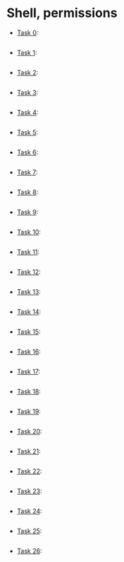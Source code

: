 # Shell, permissions

* [Task 0](./): 
  ```
  
  ```

* [Task 1](./): 
  ```
  
  ```

* [Task 2](./): 
  ```
  
  ```

* [Task 3](./): 
  ```
  
  ```

* [Task 4](./): 
  ```
  
  ```

* [Task 5](./): 
  ```
  
  ```

* [Task 6](./): 
  ```
  
  ```

* [Task 7](./): 
  ```
  
  ```

* [Task 8](./): 
  ```
  
  ```

* [Task 9](./): 
  ```
  
  ```

* [Task 10](./): 
  ```
  
  ```

* [Task 11](./): 
  ```
  
  ```

* [Task 12](./): 
  ```
  
  ```

* [Task 13](./): 
  ```
  
  ```

* [Task 14](./): 
  ```
  
  ```

* [Task 15](./): 
  ```
  
  ```

* [Task 16](./): 
  ```
  
  ```

* [Task 17](./): 
  ```
  
  ```

* [Task 18](./): 
  ```
  
  ```

* [Task 19](./): 
  ```
  
  ```

* [Task 20](./): 
  ```
  
  ```

* [Task 21](./): 
  ```
  
  ```

* [Task 22](./): 
  ```
  
  ```

* [Task 23](./): 
  ```
  
  ```

* [Task 24](./): 
  ```
  
  ```

* [Task 25](./): 
  ```
  
  ```

* [Task 26](./): 
  ```
  
  ```
